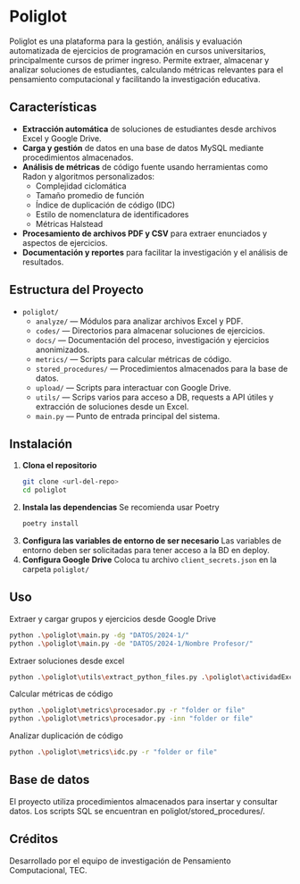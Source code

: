 # Poliglot

Poliglot es una plataforma para la gestión, análisis y evaluación automatizada de ejercicios de programación en cursos universitarios, principalmente cursos de primer ingreso. Permite extraer, almacenar y analizar soluciones de estudiantes, calculando métricas relevantes para el pensamiento computacional y facilitando la investigación educativa.

## Características

- **Extracción automática** de soluciones de estudiantes desde archivos Excel y Google Drive.
- **Carga y gestión** de datos en una base de datos MySQL mediante procedimientos almacenados.
- **Análisis de métricas** de código fuente usando herramientas como Radon y algoritmos personalizados:
  - Complejidad ciclomática
  - Tamaño promedio de función
  - Índice de duplicación de código (IDC)
  - Estilo de nomenclatura de identificadores
  - Métricas Halstead
- **Procesamiento de archivos PDF y CSV** para extraer enunciados y aspectos de ejercicios.
- **Documentación y reportes** para facilitar la investigación y el análisis de resultados.

## Estructura del Proyecto

- `poliglot/`  
  - `analyze/` — Módulos para analizar archivos Excel y PDF.
  - `codes/` — Directorios para almacenar soluciones de ejercicios.
  - `docs/` — Documentación del proceso, investigación y ejercicios anonimizados.
  - `metrics/` — Scripts para calcular métricas de código.
  - `stored_procedures/` — Procedimientos almacenados para la base de datos.
  - `upload/` — Scripts para interactuar con Google Drive.
  - `utils/` — Scrips varios para acceso a DB, requests a API útiles y extracción de soluciones desde un Excel.
  - `main.py` — Punto de entrada principal del sistema.

## Instalación

1. **Clona el repositorio**  
   ```sh
   git clone <url-del-repo>
   cd poliglot
   ```
2. **Instala las dependencias**
Se recomienda usar Poetry
   ```sh
   poetry install
   ```
3. **Configura las variables de entorno de ser necesario**
Las variables de entorno deben ser solicitadas para tener acceso a la BD en deploy.
4. **Configura Google Drive**
Coloca tu archivo `client_secrets.json` en la carpeta `poliglot/`

## Uso
Extraer y cargar grupos y ejercicios desde Google Drive
```sh
python .\poliglot\main.py -dg "DATOS/2024-1/"
python .\poliglot\main.py -de "DATOS/2024-1/Nombre Profesor/"
```

Extraer soluciones desde excel
```sh
python .\poliglot\utils\extract_python_files.py .\poliglot\actividadExcel.xlsx
```

Calcular métricas de código
```sh
python .\poliglot\metrics\procesador.py -r "folder or file"
python .\poliglot\metrics\procesador.py -inn "folder or file"
```

Analizar duplicación de código
```sh
python .\poliglot\metrics\idc.py -r "folder or file"
```

## Base de datos
El proyecto utiliza procedimientos almacenados para insertar y consultar datos. Los scripts SQL se encuentran en poliglot/stored_procedures/.

## Créditos
Desarrollado por el equipo de investigación de Pensamiento Computacional, TEC.